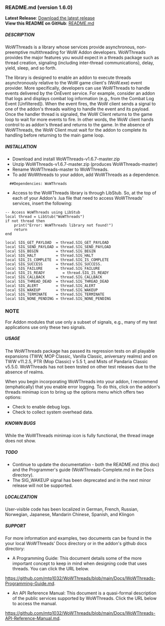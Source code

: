 ### README.md (version 1.6.0)

**Latest Release**: [Download the latest release](https://github.com/mtp1032/WoWThreads/releases/latest)  
**View this README on GitHub**: [README.md](https://github.com/mtp1032/WoWThreads/blob/main/README.md)

##### DESCRIPTION
WoWThreads is a library whose services provide asynchronous, non-preemptive multithreading for WoW Addon developers. WoWThreads provides the major features you would expect in a threads package such as thread creation, signaling (including inter-thread communications), delay, yield, sleep, and so forth.

The library is designed to enable an addon to execute threads asynchronously relative to the WoW game client's (WoW.exe) event provider. More specifically, developers can use WoWThreads to handle events delivered by the OnEvent service. For example, consider an addon that logs and displays combat log information (e.g., from the Combat Log Event [Unfiltered]). When the event fires, the WoW client sends a signal to one of the addon's threads waiting to handle the event and its payload. Once the handler thread is signaled, the WoW Client returns to the game loop to wait for more events to fire. In other words, the WoW client hands control to as addon's thread and returns to the game. In the absence of WoWThreads, the WoW Client must wait for the addon to complete its handling before returning to the main game loop.

##### INSTALLATION

- Download and install WoWThreads-v1.6.7-master.zip
- Unzip WoWThreads-v1.6.7-master.zip (produces WoWThreads-master)
- Rename WoWThreads-master to WoWThreads.
- To add WoWthreads to your addon, add WoWThreads as a dependence.
```
  ##Dependencies: WoWThreads
```

- Access to the WoWThreads library is through LibStub. So, at the top of each of your Addon's .lua file that need to access WoWThreads' services, insert the following:

```
-- Access WoWThreads using LibStub
local thread = LibStub("WoWThreads")
if not thread then
    print("Error: WoWThreads library not found!")
    return 
end

local SIG_GET_PAYLOAD  = thread.SIG_GET_PAYLOAD
local SIG_SEND_PAYLOAD = thread.SIG_SEND_PAYLOAD
local SIG_BEGIN        = thread.SIG_BEGIN
local SIG_HALT         = thread.SIG_HALT
local SIG_IS_COMPLETE  = thread.SIG_IS_COMPLETE
local SIG_SUCCESS      = thread.SIG_SUCCESS.
local SIG_FAILURE      = thread.SIG_FAILURE
local SIG_IS_READY        = thread.SIG_IS_READY
local SIG_CALLBACK     = thread.SIG_CALLBACK
local SIG_THREAD_DEAD  = thread.SIG_THREAD_DEAD
local SIG_ALERT        = thread.SIG_ALERT
local SIG_WAKEUP       = thread.SIG_WAKEUP
local SIG_TERMINATE    = thread.SIG_TERMINATE
local SIG_NONE_PENDING = thread.SIG_NONE_PENDING
```
### NOTE

For Addon modules that use only a subset of signals, e.g., many of my test applications use only these two signals.

##### USAGE
The WoWThreads package has passed its regression tests on all playable expansions (TWW, MOP Classic, Vanilla Classic, aniversary realms) and on TWW v11.2.5, PTR (Mop Classic) v 5.5 1, and Mists of Pandaria Classic v5.5.0. WoWThreads has not been tested on other test releases due to the absence of realms.

When you begin incorporating WoWThreads into your addon, I recommend (emphatically) that you enable error logging. To do this, click on the addon's threads minimap icon to bring up the options menu which offers two options:

- Check to enable debug logs.
- Check to collect system overhead data.

##### KNOWN BUGS
While the WoWThreads minimap icon is fully functional, the thread image does not show.

##### TODO
- Continue to update the documentation - both the README.md (this doc) and the Programmer's guide (WoWThreads-Complete.md 
in the Docs directory).
- The SIG_WAKEUP signal has been deprecated and in the next minor release will not be supported.

##### LOCALIZATION
User-visible code has been localized in German, French, Russian, Norwegian, Japanese, Mandarin Chinese, Spanish, and Klingon


##### SUPPORT
For more information and examples, two documents can be found in the your local WoWThreads' Docs directory or in the addon's github docs directory:

- A Programming Guide: This document details some of the more important concept to keep in mind when designing code that uses threads. You can click the URL below.

https://github.com/mtp1032/WoWThreads/blob/main/Docs/WoWThreads-Programming-Guide.md. 

- An API Reference Manual: This document is a quasi-formal description of the public services
supported by WoWThreads. Click the URL below to access the manual.

https://github.com/mtp1032/WoWThreads/blob/main/Docs/WoWThreads-API-Reference-Manual.md.

